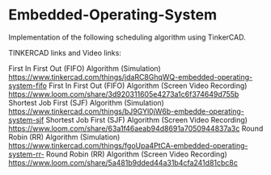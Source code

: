 # Embedded-Operating-System
 
Implementation of the following scheduling algorithm using TinkerCAD.

TINKERCAD links and Video links:

First In First Out (FIFO) Algorithm (Simulation) https://www.tinkercad.com/things/jdaRC8GhqWQ-embedded-operating-system-fifo
First In First Out (FIFO) Algorithm (Screen Video Recording) https://www.loom.com/share/3d920311605e4273a1c6f374649d755b
Shortest Job First (SJF) Algorithm (Simulation) https://www.tinkercad.com/things/bJ9GYl0jW6b-embedde-operating-system-sjf
Shortest Job First (SJF) Algorithm (Screen Video Recording) https://www.loom.com/share/63a1f46aeab94d8691a7050944837a3c
Round Robin (RR) Algorithm (Simulation) https://www.tinkercad.com/things/fgoUpa4PtCA-embedded-operating-system-rr-
Round Robin (RR) Algorithm (Screen Video Recording) https://www.loom.com/share/5a481b9dded44a31b4cfa241d81cbc8c
